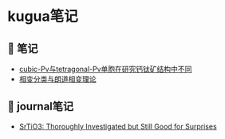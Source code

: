 # kugua笔记

## 📘 笔记
- [cubic-Pv与tetragonal-Pv单胞在研究钙钛矿结构中不同](./notes/25_7_cubic_vs_tetragonal_cells.md)
- [相变分类与朗道相变理论](./notes/25_7_2_phase_transition.md)
## 📘 journal笔记
- [SrTiO3: Thoroughly Investigated but Still Good for Surprises](./notes/25_7_3_SrTiO3_note1.md)
